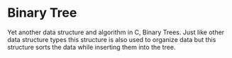 # Binary Tree

Yet another data structure and algorithm in C, Binary Trees. Just like other
data structure types this structure is also used to organize data but this
structure sorts the data while inserting them into the tree.
